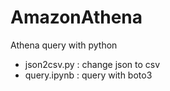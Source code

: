 # AmazonAthena
Athena query with python

- json2csv.py    : change json to csv
- query.ipynb    : query with boto3